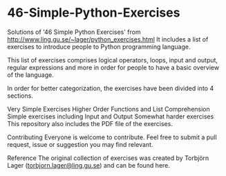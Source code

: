 # 46-Simple-Python-Exercises

Solutions of '46 Simple Python Exercises' from http://www.ling.gu.se/~lager/python_exercises.html It includes a list of exercises to introduce people to Python programming language.

This list of exercises comprises logical operators, loops, input and output, regular expressions and more in order for people to have a basic overview of the language.

In order for better categorization, the exercises have been divided into 4 sections.

Very Simple Exercises
Higher Order Functions and List Comprehension
Simple exercises including Input and Output
Somewhat harder exercises
This repository also includes the PDF file of the exercises.

Contributing
Everyone is welcome to contribute. Feel free to submit a pull request, issue or suggestion you may find relevant.

Reference
The original collection of exercises was created by Torbjörn Lager (torbjorn.lager@ling.gu.se) and can be found here.
